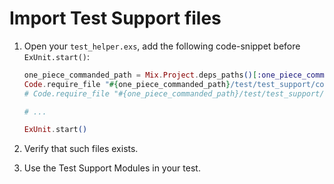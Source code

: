 # Import Test Support files  

1. Open your `test_helper.exs`, add the following code-snippet before `ExUnit.start()`:

    ```elixir
    one_piece_commanded_path = Mix.Project.deps_paths()[:one_piece_commanded]
    Code.require_file "#{one_piece_commanded_path}/test/test_support/command_handler_case.ex", __DIR__
    # Code.require_file "#{one_piece_commanded_path}/test/test_support/[other test support file name here].ex", __DIR__
    
    # ...
    
    ExUnit.start()
    ```

2. Verify that such files exists.
3. Use the Test Support Modules in your test.
